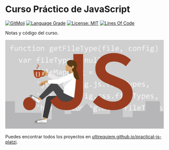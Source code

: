 # Curso Práctico de JavaScript

[![GitMoji](https://img.shields.io/badge/gitmoji-%20😜-FFDD67.svg)](https://gitmoji.dev)
[![Language Grade](https://img.shields.io/lgtm/grade/javascript/g/UltiRequiem/practical-js-platzi.svg?logo=lgtm&logoWidth=18)](https://lgtm.com/projects/g/UltiRequiem/practical-js-platzi/context:javascript)
[![License: MIT](https://img.shields.io/badge/License-MIT-blue.svg)](https://opensource.org/licenses/MIT)
[![Lines Of Code](https://img.shields.io/tokei/lines/github.com/UltiRequiem/practical-js-platzi?color=blue&label=Total%20Lines)](https://github.com/UltiRequiem/practical-js-platzi)

Notas y código del curso.

![Wall](./img/wall.jpg)

Puedes encontrar todos los proyectos en
[ultirequiem.github.io/practical-js-platzi](https://ultirequiem.github.io/practical-js-platzi).
